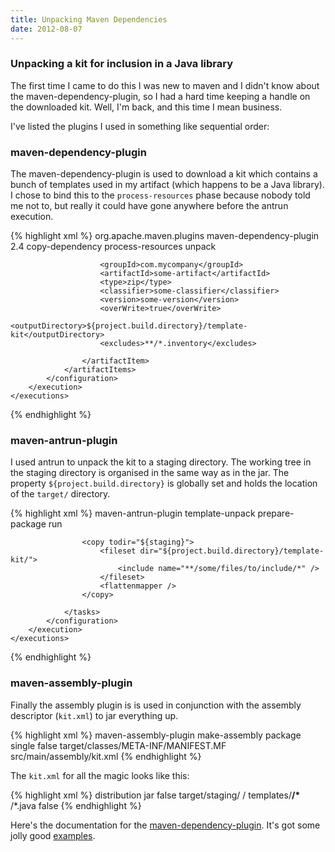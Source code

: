 ```yaml
---
title: Unpacking Maven Dependencies
date: 2012-08-07
---
```


### Unpacking a kit for inclusion in a Java library

The first time I came to do this I was new to maven and I didn't know 
about the maven-dependency-plugin, so I had a hard time keeping a handle
on the downloaded kit. Well, I'm back, and this time I mean business.

I've listed the plugins I used in something like sequential order:

### maven-dependency-plugin

The maven-dependency-plugin is used to download a kit which contains
a bunch of templates used in my artifact (which happens to be a Java 
library). I chose to bind this to the `process-resources` phase because 
nobody told me not to, but really it could have gone anywhere before the
antrun execution.

{% highlight xml %}
<plugin>
    <groupId>org.apache.maven.plugins</groupId>
    <artifactId>maven-dependency-plugin</artifactId>
    <version>2.4</version>
    <executions>
        <execution>
            <id>copy-dependency</id>
            <phase>process-resources</phase>
            <goals>
                <goal>unpack</goal>
            </goals>
            <configuration>
                <artifactItems>
                    <artifactItem>

                        <groupId>com.mycompany</groupId>
                        <artifactId>some-artifact</artifactId>
                        <type>zip</type>
                        <classifier>some-classifier</classifier>
                        <version>some-version</version>
                        <overWrite>true</overWrite>
                        <outputDirectory>${project.build.directory}/template-kit</outputDirectory>
                        <excludes>**/*.inventory</excludes>

                    </artifactItem>
                </artifactItems>
            </configuration>
        </execution>
    </executions>
</plugin>
{% endhighlight %}

### maven-antrun-plugin

I used antrun to unpack the kit to a staging directory. The working tree
in the staging directory is organised in the same way as in the jar. The
property `${project.build.directory}` is globally set and holds the 
location of the `target/` directory.

{% highlight xml %}
<plugin>
    <artifactId>maven-antrun-plugin</artifactId>
    <executions>
        <execution>
            <id>template-unpack</id>
            <phase>prepare-package</phase>
            <goals>
                <goal>run</goal>
            </goals>
            <configuration>
                <tasks>

                    <copy todir="${staging}">
                        <fileset dir="${project.build.directory}/template-kit/">
                            <include name="**/some/files/to/include/*" />
                        </fileset>
                        <flattenmapper />
                    </copy>

                </tasks>
            </configuration>
        </execution>
    </executions>
</plugin>
{% endhighlight %}

### maven-assembly-plugin

Finally the assembly plugin is is used in conjunction with the assembly
descriptor (`kit.xml`) to jar everything up.

{% highlight xml %}
<plugin>
    <artifactId>maven-assembly-plugin</artifactId>
    <executions>
        <execution>
            <id>make-assembly</id>
            <phase>package</phase>
            <goals>
                <goal>single</goal>
            </goals>
            <configuration>
                <appendAssemblyId>false</appendAssemblyId>
                <archive>
                    <manifestFile>target/classes/META-INF/MANIFEST.MF</manifestFile>
                </archive>
                <descriptors>
                    <descriptor>src/main/assembly/kit.xml</descriptor>
                </descriptors>
            </configuration>
        </execution>
    </executions>
</plugin>
{% endhighlight %}

The `kit.xml` for all the magic looks like this:

{% highlight xml %}
<assembly xmlns="http://maven.apache.org/plugins/maven-assembly-plugin/assembly/1.1.2"
    xmlns:xsi="http://www.w3.org/2001/XMLSchema-instance"
    xsi:schemaLocation="http://maven.apache.org/plugins/maven-assembly-plugin/assembly/1.1.2 http://maven.apache.org/xsd/assembly-1.1.2.xsd">
  <id>distribution</id>
  <formats>
    <format>jar</format>
  </formats>
  <includeBaseDirectory>false</includeBaseDirectory>
  <fileSets>
    <fileSet>
        <directory>target/staging/</directory>
        <outputDirectory>/</outputDirectory>
        <includes>
            <include>templates/**/*</include>
        </includes>
        <excludes>
            <exclude>**/*.java</exclude>
        </excludes>
        <filtered>false</filtered>
    </fileSet>
  </fileSets>
</assembly>
{% endhighlight %}

Here's the documentation for the [maven-dependency-plugin](http://maven.apache.org/plugins/maven-dependency-plugin/).
It's got some jolly good [examples](http://maven.apache.org/plugins/maven-dependency-plugin/examples/copying-artifacts.html).
